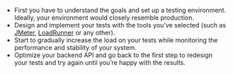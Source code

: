 - First you have to understand the goals and set up a testing environment. Ideally, your environment would closely resemble production.
- Design and implement your tests with the tools you’ve selected (such as [JMeter](https://jmeter.apache.org/), [LoadRunner](https://www.opentext.com/products/loadrunner-enterprise) or any other).
- Start to gradually increase the load on your tests while monitoring the performance and stability of your system.
- Optimize your backend API and go back to the first step to redesign your tests and try again until you’re happy with the results.
